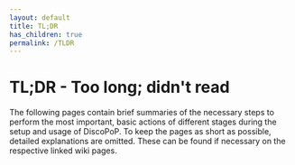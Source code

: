 ```yaml
---
layout: default
title: TL;DR
has_children: true
permalink: /TLDR
---
```


# TL;DR - Too long; didn't read
The following pages contain brief summaries of the necessary steps to perform the most important, basic actions of different stages during the setup and usage of DiscoPoP.
To keep the pages as short as possible, detailed explanations are omitted. These can be found if necessary on the respective linked wiki pages.